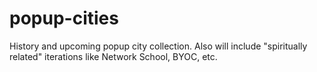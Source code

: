 # popup-cities
History and upcoming popup city collection. Also will include "spiritually related" iterations like Network School, BYOC, etc.
